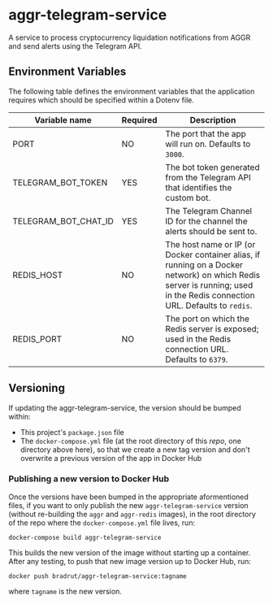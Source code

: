 # aggr-telegram-service
A service to process cryptocurrency liquidation notifications from AGGR and send alerts using the Telegram API.

## Environment Variables

The following table defines the environment variables that the application requires which should be specified within a Dotenv file.

| Variable name        | Required | Description                             |
| -------------------- | -------- | --------------------------------------- |
| PORT                 | NO       | The port that the app will run on. Defaults to `3000`.       |
| TELEGRAM_BOT_TOKEN   | YES      | The bot token generated from the Telegram API that identifies the custom bot.  |
| TELEGRAM_BOT_CHAT_ID | YES      | The Telegram Channel ID for the channel the alerts should be sent to. |
| REDIS_HOST           | NO       | The host name or IP (or Docker container alias, if running on a Docker network) on which Redis server is running; used in the Redis connection URL. Defaults to `redis`. |
| REDIS_PORT           | NO       | The port on which the Redis server is exposed; used in the Redis connection URL. Defaults to `6379`. |

## Versioning

If updating the aggr-telegram-service, the version should be bumped within:
- This project's `package.json` file
- The `docker-compose.yml` file (at the root directory of this *repo*, one directory above here), so that we create a new tag version and don't overwrite a previous version of the app in Docker Hub

### Publishing a new version to Docker Hub
Once the versions have been bumped in the appropriate aformentioned files, if you want to only publish the new `aggr-telegram-service` version (without re-building the `aggr` and `aggr-redis` images), in the root directory of the repo where the `docker-compose.yml` file lives, run:

`docker-compose build aggr-telegram-service`

This builds the new version of the image without starting up a container. After any testing, to push that new image version up to Docker Hub, run:

`docker push bradrut/aggr-telegram-service:tagname`

where `tagname` is the new version.
